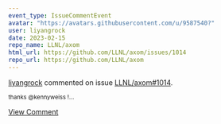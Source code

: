 ```yaml
---
event_type: IssueCommentEvent
avatar: "https://avatars.githubusercontent.com/u/9587540?"
user: liyangrock
date: 2023-02-15
repo_name: LLNL/axom
html_url: https://github.com/LLNL/axom/issues/1014
repo_url: https://github.com/LLNL/axom
---
```


<a href='https://github.com/liyangrock' target='_blank'>liyangrock</a> commented on issue <a href='https://github.com/LLNL/axom/issues/1014' target='_blank'>LLNL/axom#1014</a>.

<small>thanks @kennyweiss !...</small>

<a href='https://github.com/LLNL/axom/issues/1014' target='_blank'>View Comment</a>